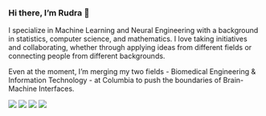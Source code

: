 ### Hi there, I’m Rudra 👋

I specialize in Machine Learning and Neural Engineering with a background in statistics, computer science, and mathematics. I love taking initiatives and collaborating, whether through applying ideas from different fields or connecting people from different backgrounds.


Even at the moment, I’m merging my two fields - Biomedical Engineering & Information Technology - at Columbia to push the boundaries of Brain-Machine Interfaces.


![](https://komarev.com/ghpvc/?username=rgs2151&color=ff69b4)
[![](https://img.shields.io/badge/LinkedIn-Profile-blue)](https://www.linkedin.com/in/rudramanisingha/)
[![](https://img.shields.io/badge/Portfolio-Website-31b079)](https://www.rudramanisingha.com/)
[![](https://img.shields.io/badge/Curriculum-Vitae-ccc44e)](https://www.rudramanisingha.com/assets/pdfs/Rudramani_Singha_Resume.pdf)
